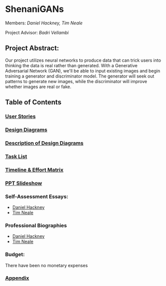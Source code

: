 # ShenaniGANs
Members: *Daniel Hackney, Tim Neale*

Project Advisor: *Badri Vellambi*

## Project Abstract:
Our project utilizes neural networks to produce data that can trick users into thinking the data is real rather than generated. With a Generative Adversarial Network (GAN), we'll be able to input existing images and begin training a generator and discriminator model. The generator will seek out patterns to generate new images, while the discriminator will improve whether images are real or fake.

## Table of Contents

### [User Stories](./User_Stories.md) 
### [Design Diagrams](Design_Diagrams/DesignDiagrams.png)
### [Description of Design Diagrams](Design_Diagrams/DiagramDescriptions.md)

### [Task List](./tasklist.md)
### [Timeline & Effort Matrix](./Milestones.pdf)

### [PPT Slideshow](./ShenaniGANs_Powerpoint.pdf)

### Self-Assessment Essays: 

* [Daniel Hackney](essays/dhackney-individual-CapstoneAssessment.md)
* [Tim Neale](essays/neale_Individual_Capstone_Essay.pdf)

### Professional Biographies

* [Daniel Hackney](./dhackney-Professional-Biography.md)
* [Tim Neale](./biography_Neale.md)

### Budget:
There have been no monetary expenses

### [Appendix](./appendix.md)


